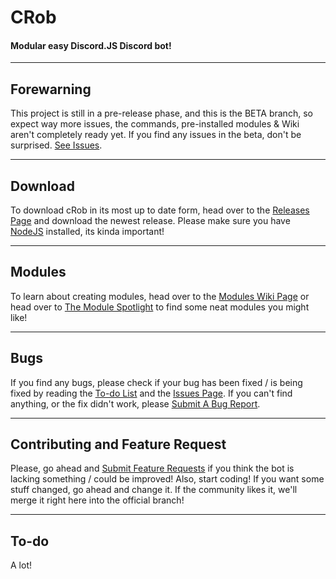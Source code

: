 # CRob
#### Modular easy Discord.JS Discord bot!

***
## Forewarning
This project is still in a pre-release phase, and this is the BETA branch, so expect way more issues, the commands, pre-installed modules & Wiki aren't completely ready yet. If you find any issues in the beta, don't be surprised. [See Issues](https://github.com/tascord/cRob#Bugs).

***
## Download
To download cRob in its most up to date form, head over to the [Releases Page](https://github.com/tascord/cRob/releases) and download the newest release. Please make sure you have [NodeJS](https://nodejs.org) installed, its kinda important!

***
## Modules
To learn about creating modules, head over to the [Modules Wiki Page](https://app.gitbook.com/@tascord/s/crob/api/modules) or head over to [The Module Spotlight](https://app.gitbook.com/@tascord/s/crob/module-spotlight) to find some neat modules you might like!

***
## Bugs
If you find any bugs, please check if your bug has been fixed / is being fixed by reading the [To-do List](https://github.com/tascord/cRob#To-do) and the [Issues Page](https://github.com/tascord/cRob/issues). If you can't find anything, or the fix didn't work, please [Submit A Bug Report](https://github.com/tascord/CRob/issues/new?assignees=&labels=bug&template=bug_report.md&title=).

***
## Contributing and Feature Request
Please, go ahead and [Submit Feature Requests](https://github.com/tascord/CRob/issues/new?assignees=&labels=enhancement&template=feature_request.md&title=) if you think the bot is lacking something / could be improved! Also, start coding! If you want some stuff changed, go ahead and change it. If the community likes it, we'll merge it right here into the official branch!

***
## To-do
A lot!
